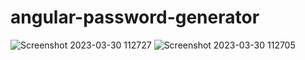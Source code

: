 ﻿# angular-password-generator
![Screenshot 2023-03-30 112727](https://user-images.githubusercontent.com/40800366/228810279-d974df32-d903-486f-82c9-0d79ec34aa49.png)
![Screenshot 2023-03-30 112705](https://user-images.githubusercontent.com/40800366/228810285-80c8716c-1e8c-4de1-8506-4c2ce82b4dd2.png)
